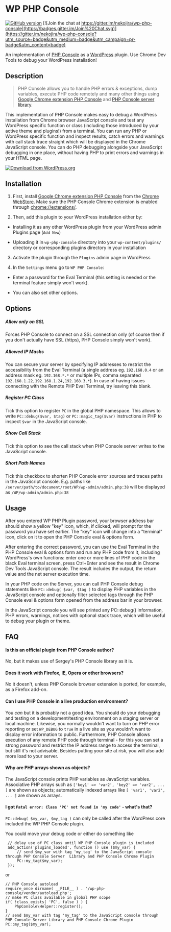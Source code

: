 # WP PHP Console

[![GitHub version](https://badge.fury.io/gh/nekojira%2Fwp-php-console.svg)](http://badge.fury.io/gh/nekojira%2Fwp-php-console)
[![Join the chat at https://gitter.im/nekojira/wp-php-console](https://badges.gitter.im/Join%20Chat.svg)](https://gitter.im/nekojira/wp-php-console?utm_source=badge&utm_medium=badge&utm_campaign=pr-badge&utm_content=badge)

An implementation of [PHP Console](https://github.com/barbushin/php-console "PHP Console") as a [WordPress](http://www.wordpress.org) plugin. Use Chrome Dev Tools to debug your WordPress installation!

## Description

> PHP Console allows you to handle PHP errors & exceptions, dump variables, execute PHP code remotely and many other things using [Google Chrome extension PHP Console](https://chrome.google.com/webstore/detail/php-console/nfhmhhlpfleoednkpnnnkolmclajemef) and [PHP Console server library](https://github.com/barbushin/php-console).

This implementation of PHP Console makes easy to debug a WordPress installation from Chrome browser JavaScript console and test any WordPress specific function or class (including those introduced by your active theme and plugins!) from a terminal. You can run any PHP or WordPress specific function and inspect results, catch errors and warnings with call stack trace straight which will be displayed in the Chrome JavaScript console. You can do PHP debugging alongside your JavaScript debugging in one place, without having PHP to print errors and warnings in your HTML page.

[![Download from WordPress.org](https://github.com/nekojira/wp-php-console/blob/master/assets/wordpress-download-btn.png)](https://wordpress.org/plugins/wp-php-console/)


## Installation

1. First, install [Google Chrome extension PHP Console](https://chrome.google.com/webstore/detail/php-console/nfhmhhlpfleoednkpnnnkolmclajemef) from the [Chrome WebStore](https://chrome.google.com/webstore/search/php%20console?_category=extensions).
Make sure the PHP Console Chrome extension is enabled through [chrome://extensions/](chrome://extensions/ "chrome://extensions/").

2. Then, add this plugin to your WordPress installation either by:

  - Installing it as any other WordPress plugin from your WordPress admin Plugins page (`Add New`)

  - Uploading it in `wp-php-console` directory into your `wp-content/plugins/` directory or corresponding plugins directory in your installation

3. Activate the plugin through the `Plugins` admin page in WordPress

4. In the `Settings` menu go to `WP PHP Console`:

  - Enter a password for the Eval Terminal (this setting is needed or the terminal feature simply won't work).

  - You can also set other options.

## Options

##### Allow only on SSL	
Forces PHP Console to connect on a SSL connection only (of course then if you don't actually have SSL (https), PHP Console simply won't work).

##### Allowed IP Masks
You can secure your server by specifying IP addresses to restrict the accessibility from the Eval Terminal (a single address eg. `192.168.0.4` or an address mask eg. `192.168.*.*` or multiple IPs, comma separated `192.168.1.22,192.168.1.24,192.168.3.*`). In case of having issues connecting with the Remote PHP Eval Terminal, try leaving this blank.

##### Register PC Class
Tick this option to register `PC` in the global PHP namespace. This allows to write `PC::debug($var, $tag)` or `PC::magic_tag($var)` instructions in PHP to inspect `$var` in the JavaScript console.

##### Show Call Stack	
Tick this option to see the call stack when PHP Console server writes to the JavaScript console.

##### Short Path Names
Tick this checkbox to shorten PHP Console error sources and traces paths in the JavaScript console. E.g. paths like `/server/path/to/document/root/WP/wp-admin/admin.php:38` will be displayed as `/WP/wp-admin/admin.php:38`

## Usage

After you entered WP PHP Plugin password, your browser address bar should show a yellow "key" icon, which, if clicked, will prompt for the password you have set earlier.
The "key" icon will change into a "terminal" icon, click on it to open the PHP Console eval & options form.

After entering the correct password, you can use the Eval Terminal in the PHP Console eval & options form and run any PHP code from it, including WordPress's own functions: enter one or more lines of PHP code in the black Eval terminal screen, press Ctrl+Enter and see the result in Chrome Dev Tools JavaScript console.
The result includes the output, the return value and the net server execution time.

In your PHP code on the Server, you can call PHP Console debug statements like `PC::debug( $var, $tag )` to display PHP variables in the JavaScript console and optionally filter selected tags through the PHP Console eval & options form opened from the address bar in your browser.

In the JavaScript console you will see printed any PC::debug() information, PHP errors, warnings, notices with optional stack trace, which will be useful to debug your plugin or theme.

## FAQ

#### Is this an official plugin from PHP Console author?

No, but it makes use of Sergey's PHP Console library as it is.

#### Does it work with Firefox, IE, Opera or other browsers?

No it doesn't, unless PHP Console browser extension is ported, for example, as a Firefox add-on.

#### Can I use PHP Console in a live production environment?

You *can* but it is probably not a good idea. You should do your debugging and testing on a development/testing environment on a staging server or local machine. Likewise, you normally wouldn't want to turn on PHP error reporting or set `WP_DEBUG` to `true` in a live site as you wouldn't want to display error information to public. Furthermore, PHP Console allows execution of any remote PHP code through terminal - for this you can set a strong password and restrict the IP address range to access the terminal, but still it's not advisable. Besides putting your site at risk, you will also add more load to your server.

#### Why are PHP arrays shown as objects?

The JavaScript console prints PHP variables as JavaScript variables. Associative PHP arrays such as `['key1' => 'var2', 'key2' => 'var2', ... ]` are shown as objects; automatically indexed arrays like `[ 'var1', 'var2', ... ]` are shown as arrays.

#### I got `Fatal error: Class 'PC' not found in 'my code'` - what's that?

`PC::debug( $my_var, $my_tag )` can only be called after the WordPress core included the WP PHP Console plugin.

You could move your debug code or either do something like

     // delay use of PC class until WP PHP Console plugin is included
     add_action('plugins_loaded', function () use ($my_var) {
         // send $my_var with tag 'my_tag' to the JavaScript console through PHP Console Server  Library and PHP Console Chrome Plugin
         PC::my_tag($my_var);
     });


or

    // PHP Console autoload
    require_once dirname( __FILE__ ) . '/wp-php-console/vendor/autoload.php';
    // make PC class available in global PHP scope
    if( !class_exists( 'PC', false ) ) { 
        PhpConsole\Helper::register();
    }
    // send $my_var with tag 'my_tag' to the JavaScript console through PHP Console Server Library and PHP Console Chrome Plugin
    PC::my_tag($my_var);
